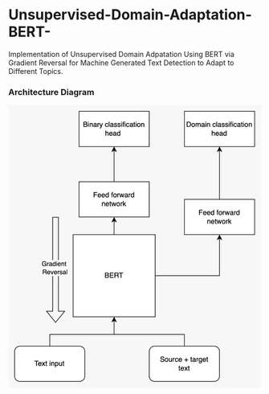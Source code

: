 # Unsupervised-Domain-Adaptation-BERT-

Implementation of Unsupervised Domain Adpatation Using BERT via Gradient Reversal for Machine Generated Text Detection to Adapt to Different Topics.

### Architecture Diagram
<img src="figures/USDA.jpg">
